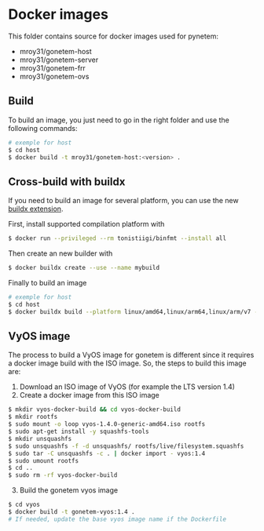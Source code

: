 
# Docker images

This folder contains source for docker images used for pynetem:

- mroy31/gonetem-host
- mroy31/gonetem-server
- mroy31/gonetem-frr
- mroy31/gonetem-ovs

## Build

To build an image, you just need to go in the right folder and use the following commands:

```bash
# exemple for host
$ cd host
$ docker build -t mroy31/gonetem-host:<version> .
```

## Cross-build with buildx

If you need to build an image for several platform, you can use the new [buildx extension](https://github.com/docker/buildx).

First, install supported compilation platform with

```bash
$ docker run --privileged --rm tonistiigi/binfmt --install all
```

Then create an new builder with

```bash
$ docker buildx create --use --name mybuild
```

Finally to build an image

```bash
# exemple for host
$ cd host
$ docker buildx build --platform linux/amd64,linux/arm64,linux/arm/v7 -t mroy31/gonetem-host:<version> .
```

## VyOS image

The process to build a VyOS image for gonetem is different since it requires a docker image build with the ISO image.
So, the steps to build this image are:

1. Download an ISO image of VyOS (for example the LTS version 1.4)
2. Create a docker image from this ISO image

```bash
$ mkdir vyos-docker-build && cd vyos-docker-build
$ mkdir rootfs
$ sudo mount -o loop vyos-1.4.0-generic-amd64.iso rootfs
$ sudo apt-get install -y squashfs-tools
$ mkdir unsquashfs
$ sudo unsquashfs -f -d unsquashfs/ rootfs/live/filesystem.squashfs
$ sudo tar -C unsquashfs -c . | docker import - vyos:1.4
$ sudo umount rootfs
$ cd ..
$ sudo rm -rf vyos-docker-build
```

3. Build the gonetem vyos image

```bash
$ cd vyos
$ docker build -t gonetem-vyos:1.4 .
# If needed, update the base vyos image name if the Dockerfile
```



